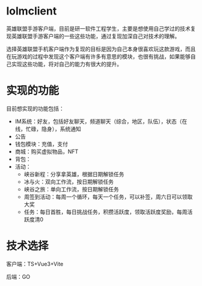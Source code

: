# lolmclient
英雄联盟手游客户端，目前是研一软件工程学生，主要是想使用自己学过的技术复现英雄联盟手游客户端的一些这些功能，通过复现加深自己对技术的理解。



选择英雄联盟手机客户端作为复现的目标是因为自己本身很喜欢玩这款游戏，而且在玩游戏的过程中发现这个客户端有许多有意思的模块，也很有挑战，如果能够自己实现这些功能，将对自己的能力有很大的提升。



# 实现的功能

目前想实现的功能包括：

- IM系统：好友，包括好友聊天，频道聊天（综合，地区，队伍），状态（在线，忙碌，隐身），系统通知
- 公告
- 钱包模块：充值，支付
- 商城：购买虚拟物品，NFT
- 背包：
- 活动：
  - 峡谷新程：分享拿英雄，根据日期解锁任务
  - 冰与火：双向工作流，按日期解锁任务
  - 峡谷之旅：单向工作流，按日期解锁任务
  - 周签到活动：每周一个循环，每天一个任务，可以补签，周六日可以领取大奖
  - 任务：每日首胜，每日挑战任务，积攒活跃度，领取活跃度奖励，每周活跃度清0

# 技术选择

客户端：TS+Vue3+Vite

后端：GO

